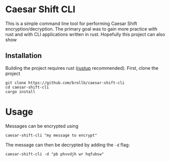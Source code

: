 # Caesar Shift CLI
This is a simple command line tool for performing Caesar Shift encryption/decryption. The primary goal was to gain more practice with rust and with CLI applications written in rust. Hopefully this project can also show

## Installation
Building the project requires rust ([rustup](https://rustup.rs/) recommended). First, clone the project
```
git clone https://github.com/brollb/caesar-shift-cli
cd caesar-shift-cli
cargo install
```

# Usage
Messages can be encrypted using
```
caesar-shift-cli "my message to encrypt"
```

The message can then be decrypted by adding the `-d` flag:
```
caesar-shift-cli -d "pb phvvdjh wr hqfubsw"
```
